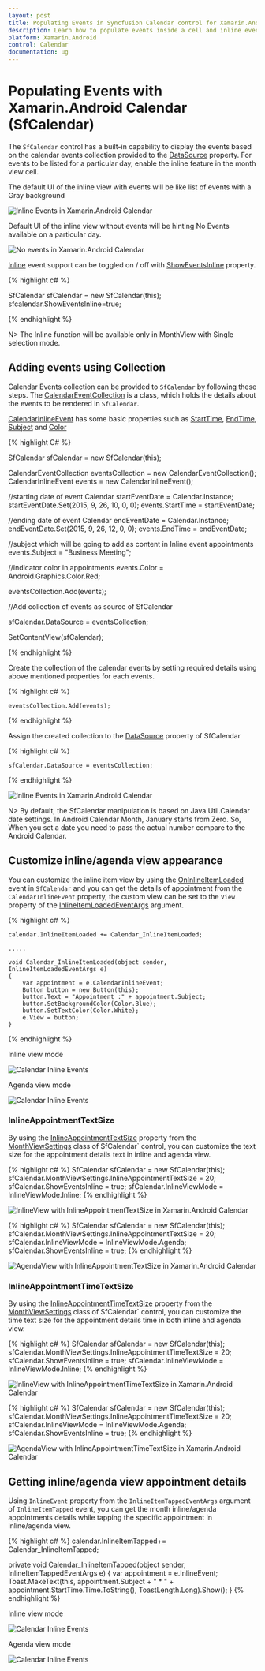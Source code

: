 ```yaml
---
layout: post
title: Populating Events in Syncfusion Calendar control for Xamarin.Android 
description: Learn how to populate events inside a cell and inline events descriptions in the Syncfusion Xamarin.Android calendar (SfCalendar) control.
platform: Xamarin.Android
control: Calendar
documentation: ug
---
```


# Populating Events with Xamarin.Android Calendar (SfCalendar)

The `SfCalendar` control has a built-in capability to display the events based on the calendar events collection provided to the [DataSource](https://help.syncfusion.com/cr/xamarin-android/Com.Syncfusion.Calendar.SfCalendar.html#Com_Syncfusion_Calendar_SfCalendar_DataSource) property. For events to be listed for a particular day, enable the inline feature in the month view cell.

The default UI of the inline view with events will be like list of events with a Gray background

![Inline Events in Xamarin.Android Calendar](images/xamarin.android-calendar-inline_events.png)                                        


Default UI of the inline view without events will be hinting No Events available on a particular day.

![No events in Xamarin.Android Calendar](images/xamarin.android-calendar-no_events.png)                                        


[Inline](https://help.syncfusion.com/cr/xamarin-android/Com.Syncfusion.Calendar.InlineItemTappedEventArgs.html) event support can be toggled on / off with [ShowEventsInline](https://help.syncfusion.com/cr/xamarin-android/Com.Syncfusion.Calendar.SfCalendar.html#Com_Syncfusion_Calendar_SfCalendar_ShowEventsInline) property.

{% highlight c# %}

SfCalendar sfCalendar = new SfCalendar(this);
sfcalendar.ShowEventsInline=true;

{% endhighlight %}

N> The Inline function will be available only in MonthView with Single selection mode.

## Adding events using Collection

Calendar Events collection can be provided to `SfCalendar` by following these steps. The [CalendarEventCollection](https://help.syncfusion.com/cr/xamarin-android/Com.Syncfusion.Calendar.InlineEventToggledEventArgs.html#Com_Syncfusion_Calendar_InlineEventToggledEventArgs_CalendarEventCollection) is a class, which holds the details about the events to be rendered in `SfCalendar`.

[CalendarInlineEvent](https://help.syncfusion.com/cr/xamarin-android/Com.Syncfusion.Calendar.InlineItemTappedEventArgs.html#Com_Syncfusion_Calendar_InlineItemTappedEventArgs_InlineEvent) has some basic properties such as [StartTime](https://help.syncfusion.com/cr/xamarin-android/Com.Syncfusion.Calendar.CalendarInlineEvent.html#Com_Syncfusion_Calendar_CalendarInlineEvent_StartTime), [EndTime](https://help.syncfusion.com/cr/xamarin-android/Com.Syncfusion.Calendar.CalendarInlineEvent.html#Com_Syncfusion_Calendar_CalendarInlineEvent_EndTime), [Subject](https://help.syncfusion.com/cr/xamarin-android/Com.Syncfusion.Calendar.CalendarInlineEvent.html#Com_Syncfusion_Calendar_CalendarInlineEvent_Subject) and [Color](https://help.syncfusion.com/cr/xamarin-android/Com.Syncfusion.Calendar.CalendarInlineEvent.html#Com_Syncfusion_Calendar_CalendarInlineEvent_Color)

{% highlight C# %}
		   
 SfCalendar sfCalendar = new SfCalendar(this);

CalendarEventCollection eventsCollection = new CalendarEventCollection();
CalendarInlineEvent events = new CalendarInlineEvent();

//starting date of event
Calendar startEventDate = Calendar.Instance;
startEventDate.Set(2015, 9, 26, 10, 0, 0);
events.StartTime = startEventDate;

//ending date of event
Calendar endEventDate = Calendar.Instance;
endEventDate.Set(2015, 9, 26, 12, 0, 0);
events.EndTime = endEventDate;

//subject which will be going to add as content in Inline event appointments
events.Subject = "Business Meeting";

//Indicator color in appointments
events.Color = Android.Graphics.Color.Red;

eventsCollection.Add(events);

//Add collection of events as source of SfCalendar

sfCalendar.DataSource = eventsCollection;

SetContentView(sfCalendar);
		   
{% endhighlight %}

Create the collection of the calendar events by setting required details using above mentioned properties for each events.

{% highlight c# %}

	eventsCollection.Add(events);
	
{% endhighlight %}

Assign the created collection to the [DataSource](https://help.syncfusion.com/cr/xamarin-android/Com.Syncfusion.Calendar.SfCalendar.html#Com_Syncfusion_Calendar_SfCalendar_DataSource) property of SfCalendar 

{% highlight c# %}

	sfCalendar.DataSource = eventsCollection;
 
{% endhighlight %}

![Inline Events in Xamarin.Android Calendar](images/xamarin.android-calendar-inline_events.png)                                   

N> By default, the SfCalendar manipulation is based on Java.Util.Calendar date settings. In Android Calendar Month, January starts from Zero. So, When you set a date you need to pass the actual number compare to the Android Calendar.

## Customize inline/agenda view appearance

You can customize the inline item view by using the [OnInlineItemLoaded](https://help.syncfusion.com/cr/xamarin-android/Com.Syncfusion.Calendar.SfCalendar.html) event in `SfCalendar` and you can get the details of appointment from the `CalendarInlineEvent` property, the custom view can be set to the `View` property of the [InlineItemLoadedEventArgs](https://help.syncfusion.com/cr/xamarin-android/Com.Syncfusion.Calendar.InlineItemLoadedEventArgs.html) argument.

{% highlight c# %}

	calendar.InlineItemLoaded += Calendar_InlineItemLoaded; 

	.....

	void Calendar_InlineItemLoaded(object sender, InlineItemLoadedEventArgs e)
	{
		var appointment = e.CalendarInlineEvent;
		Button button = new Button(this);
		button.Text = "Appointment :" + appointment.Subject;
		button.SetBackgroundColor(Color.Blue);
		button.SetTextColor(Color.White);
		e.View = button;
	} 

{% endhighlight %}

Inline view mode

![Calendar Inline Events](images/Xamarin.Android-Calendar-Inlineitemcustomview.png) 

Agenda view mode

![Calendar Inline Events](images/Xamarin.Android-Calendar-Agendaitemcustomview.png)

### InlineAppointmentTextSize

By using the [InlineAppointmentTextSize](https://help.syncfusion.com/cr/xamarin-android/Com.Syncfusion.Calendar.MonthViewSettings.html#Com_Syncfusion_Calendar_MonthViewSettings_InlineAppointmentTextSize) property from the [MonthViewSettings](https://help.syncfusion.com/cr/xamarin-android/Com.Syncfusion.Calendar.MonthViewSettings.html) class of SfCalendar` control, you can customize the text size for the appointment details text in inline and agenda view.

{% highlight c# %}
  SfCalendar sfCalendar = new SfCalendar(this);
            sfCalendar.MonthViewSettings.InlineAppointmentTextSize = 20;    
            sfCalendar.ShowEventsInline = true;
			sfCalendar.InlineViewMode = InlineViewMode.Inline;
{% endhighlight %}

![InlineView with InlineAppointmentTextSize in Xamarin.Android Calendar](images/Xamarin.Android-Calendar-InlineView-InlineAppointmentTextSize.JPG)

{% highlight c# %}
  SfCalendar sfCalendar = new SfCalendar(this);
            sfCalendar.MonthViewSettings.InlineAppointmentTextSize = 20;
			sfCalendar.InlineViewMode = InlineViewMode.Agenda;
            sfCalendar.ShowEventsInline = true;
{% endhighlight %}

![AgendaView with InlineAppointmentTextSize in Xamarin.Android Calendar](images/Xamarin.Android-Calendar-AgendaView-InlineAppointmentTextSize.JPG)

 ### InlineAppointmentTimeTextSize

By using the [InlineAppointmentTimeTextSize](https://help.syncfusion.com/cr/xamarin-android/Com.Syncfusion.Calendar.MonthViewSettings.html#Com_Syncfusion_Calendar_MonthViewSettings_InlineAppointmentTimeTextSize) property from the [MonthViewSettings](https://help.syncfusion.com/cr/xamarin-android/Com.Syncfusion.Calendar.MonthViewSettings.html) class of SfCalendar` control, you can customize the time text size for the appointment details time in both inline and agenda view.

 {% highlight c# %}
  SfCalendar sfCalendar = new SfCalendar(this);
            sfCalendar.MonthViewSettings.InlineAppointmentTimeTextSize = 20;    
            sfCalendar.ShowEventsInline = true;
			sfCalendar.InlineViewMode = InlineViewMode.Inline;
{% endhighlight %}

![InlineView with InlineAppointmentTimeTextSize in Xamarin.Android Calendar](images/Xamarin.Android-Calendar-InlineView-InlineAppointmentTimeTextSize.JPG)

{% highlight c# %}
  SfCalendar sfCalendar = new SfCalendar(this);
            sfCalendar.MonthViewSettings.InlineAppointmentTimeTextSize = 20;
		    sfCalendar.InlineViewMode = InlineViewMode.Agenda;  
            sfCalendar.ShowEventsInline = true;
{% endhighlight %}

![AgendaView with InlineAppointmentTimeTextSize in Xamarin.Android Calendar](images/Xamarin.Android-Calendar-AgendaView-InlineAppointmentTimeTextSize.JPG)
                                  
## Getting inline/agenda view appointment details

Using `InlineEvent` property from the `InlineItemTappedEventArgs` argument of `InlineItemTapped` event, you can get the month inline/agenda appointments details while tapping the specific appointment in inline/agenda view.

{% highlight c# %}
calendar.InlineItemTapped+= Calendar_InlineItemTapped; 

private void Calendar_InlineItemTapped(object sender, InlineItemTappedEventArgs e)
    {
        var appointment = e.InlineEvent;
        Toast.MakeText(this, appointment.Subject + " * " + appointment.StartTime.Time.ToString(), ToastLength.Long).Show(); 
    } 
{% endhighlight %}

Inline view mode

![Calendar Inline Events](images/Xamarin.Android-Calendar-Inlineitemtapped.png) 

Agenda view mode

![Calendar Inline Events](images/Xamarin.Android-Calendar-Agendaitemtapped.png) 

